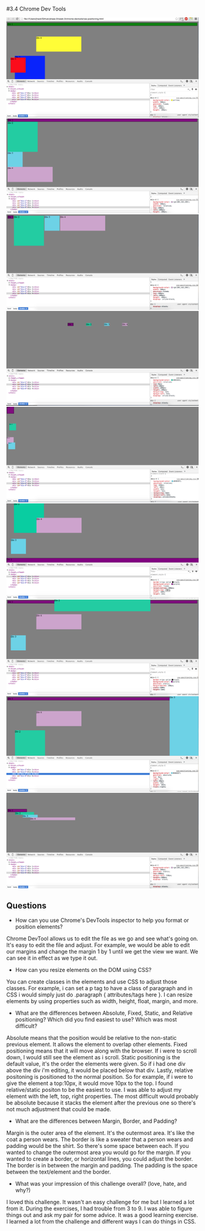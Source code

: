 #3.4 Chrome Dev Tools

![1](./imgs/1.png)
![2](./imgs/2.png)
![3](./imgs/3.png)
![4](./imgs/4.png)
![5](./imgs/5.png)
![6](./imgs/6.png)
![7](./imgs/7.png)
![8](./imgs/8.png)
![9](./imgs/9.png)



## Questions

- How can you use Chrome's DevTools inspector to help you format or position elements?

Chrome DevTool allows us to edit the file as we go and see what's going on. It's easy to edit the file and adjust. For example, we would be able to edit our margins and change the margin 1 by 1 until we get the view we want. We can see it in effect as we type it out.

- How can you resize elements on the DOM using CSS?

You can create classes in the elements and use CSS to adjust those classes. For example, i can set a p tag to have a class of paragraph and in CSS i would simply just do .paragraph { attributes/tags here }. I can resize elements by using properties such as width, height, float, margin, and more.

- What are the differences between Absolute, Fixed, Static, and Relative positioning? Which did you find easiest to use? Which was most difficult?

Absolute means that the position would be relative to the non-static previous element. It allows the element to overlap other elements. Fixed positioning means that it will move along with the browser. If i were to scroll down, I would still see the element as i scroll. Static positioning is the default value, it's the order the elements were given. So if i had one div above the div i'm editing, it would be placed below that div. Lastly, relative positoning is positioned to the normal position. So for example, if i were to give the element a top:10px, it would move 10px to the top. I found relative/static positon to be the easiest to use. I was able to adjust my element with the left, top, right properties. The most difficult would probably be absolute because it stacks the element after the previous one so there's not much adjustment that could be made.

- What are the differences between Margin, Border, and Padding?

Margin is the outer area of the element. It's the outermost area. It's like the coat a person wears. The border is like a sweater that a person wears and padding would be the shirt. So there's some space between each. If you wanted to change the outermost area you would go for the margin. If you wanted to create a border, or horizontal lines, you could adjust the border. The border is in between the margin and padding. The padding is the space between the text/element and the border.

- What was your impression of this challenge overall? (love, hate, and why?)

I loved this challenge. It wasn't an easy challenge for me but I learned a lot from it. During the exercises, I had trouble from 3 to 9. I was able to figure things out and ask my pair for some advice. It was a good learning exercise. I learned a lot from the challenge and different ways I can do things in CSS.